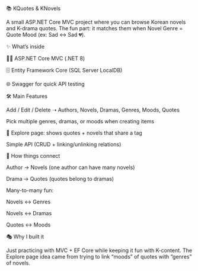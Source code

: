 📚 KQuotes & KNovels

A small ASP.NET Core MVC project where you can browse Korean novels and K-drama quotes.
The fun part: it matches them when Novel Genre = Quote Mood (ex: Sad ↔ Sad 💔).

✨ What’s inside

👩‍💻 ASP.NET Core MVC (.NET 8)

🗄️ Entity Framework Core (SQL Server LocalDB)

🌐 Swagger for quick API testing

🛠️ Main Features

Add / Edit / Delete ➝ Authors, Novels, Dramas, Genres, Moods, Quotes

Pick multiple genres, dramas, or moods when creating items

🔎 Explore page: shows quotes + novels that share a tag

Simple API (CRUD + linking/unlinking relations)

🔗 How things connect

Author → Novels (one author can have many novels)

Drama → Quotes (quotes belong to dramas)

Many-to-many fun:

Novels ↔ Genres

Novels ↔ Dramas

Quotes ↔ Moods

🎭 Why I built it

Just practicing with MVC + EF Core while keeping it fun with K-content. The Explore page idea came from trying to link “moods” of quotes with “genres” of novels.
